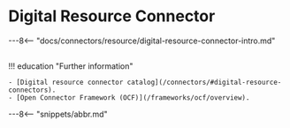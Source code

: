 <!-- SPDX-License-Identifier: CC-BY-4.0 -->
<!-- Copyright Contributors to the ODPi Egeria project 2020. -->

# Digital Resource Connector

---8<-- "docs/connectors/resource/digital-resource-connector-intro.md"

## 
!!! education "Further information"
    
    - [Digital resource connector catalog](/connectors/#digital-resource-connectors).
    - [Open Connector Framework (OCF)](/frameworks/ocf/overview).

---8<-- "snippets/abbr.md"
